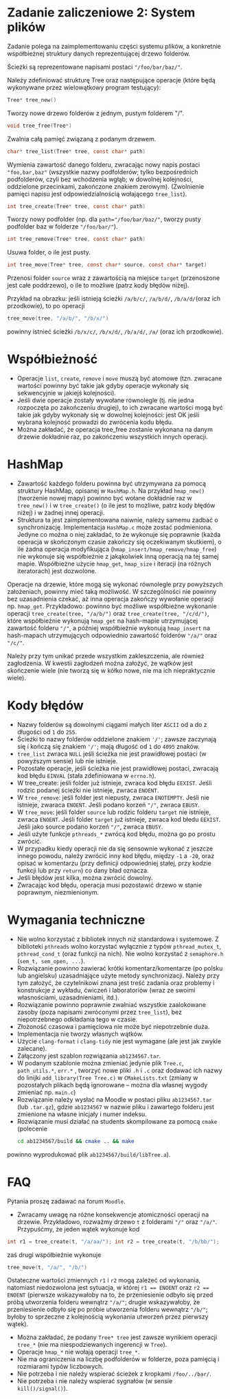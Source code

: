 # Zadanie zaliczeniowe 2: System plików

Zadanie polega na zaimplementowaniu części systemu plików, a konkretnie współbieżnej struktury danych reprezentującej drzewo folderów.

Ścieżki są reprezentowane napisami postaci `"/foo/bar/baz/"`.

Należy zdefiniować strukturę Tree oraz następujące operacje (które będą wykonywane przez wielowątkowy program testujący):
```c
Tree* tree_new()
```

Tworzy nowe drzewo folderów z jednym, pustym folderem "/".
```c
void tree_free(Tree*)
```

Zwalnia całą pamięć związaną z podanym drzewem.
```c
char* tree_list(Tree* tree, const char* path)
```
Wymienia zawartość danego folderu, zwracając nowy napis postaci `"foo,bar,baz"` (wszystkie nazwy podfolderów; tylko bezpośrednich podfolderów, czyli bez wchodzenia wgłąb; w dowolnej kolejności, oddzielone przecinkami, zakończone znakiem zerowym). (Zwolnienie pamięci napisu jest odpowiedzialnością wołającego `tree_list`).
```c
int tree_create(Tree* tree, const char* path)
```
Tworzy nowy podfolder (np. dla `path="/foo/bar/baz/"`, tworzy pusty podfolder baz w folderze `"/foo/bar/"`).
```c
int tree_remove(Tree* tree, const char* path)
```
Usuwa folder, o ile jest pusty.
```c
int tree_move(Tree* tree, const char* source, const char* target)
```
Przenosi folder `source` wraz z zawartością na miejsce `target` (przenoszone jest całe poddrzewo), o ile to możliwe (patrz kody błędów niżej).

Przykład na obrazku: jeśli istnieją ścieżki `/a/b/c/`, `/a/b/d/`, `/b/a/d/`(oraz ich przodkowie), to po operacji 
```c
tree_move(tree, "/a/b/", "/b/x/")
``` 
powinny istnieć ścieżki `/b/x/c/`, `/b/x/d/`, `/b/a/d/`, `/a/` (oraz ich przodkowie).

# Współbieżność

- Operacje `list`, `create`, `remove` i `move` muszą być atomowe (tzn. zwracane wartości powinny być takie jak gdyby operacje wykonały się sekwencyjnie w jakiejś kolejności).
- Jeśli dwie operacje zostały wywołane równolegle (tj. nie jedna rozpoczęta po zakończeniu drugiej), to ich zwracane wartości mogą być takie jak gdyby wykonały się w dowolnej kolejności: jest OK jeśli wybrana kolejność prowadzi do zwrócenia kodu błędu.
- Można zakładać, że operacja tree_free zostanie wykonana na danym drzewie dokładnie raz, po zakończeniu wszystkich innych operacji.

# HashMap

- Zawartość każdego folderu powinna być utrzymywana za pomocą struktury HashMap, opisanej w `HashMap.h`. Na przykład `hmap_new()` (tworzenie nowej mapy) powinno być wołane dokładnie raz w `tree_new()` i w `tree_create()` (o ile jest to możliwe, patrz kody błędów niżej) i w żadnej innej operacji.
- Struktura ta jest zaimplementowana naiwnie, należy samemu zadbać o synchronizację. Implementacja `HashMap.c` może zostać podmieniona. Jedyne co można o niej zakładać, to że wykonuje się poprawnie (każda operacja w skończonym czasie zakończy się oczekiwanym skutkiem), o ile żadna operacja modyfikująca (`hmap_insert/hmap_remove/hmap_free`) nie wykonuje się współbieżnie z jakąkolwiek inną operacją na tej samej mapie. Współbieżne użycie `hmap_get`, `hmap_size` i iteracji (na różnych iteratorach) jest dozwolone.

Operacje na drzewie, które mogą się wykonać równolegle przy powyższych założeniach, powinny mieć taką możliwość. W szczególności nie powinny bez uzasadnienia czekać, aż inna operacja zakończy wywołanie operacji np. `hmap_get`. Przykładowo: powinno być możliwe współbieżne wykonanie operacji `tree_create(tree, "/a/b/")` oraz `tree_create(tree, "/c/d/")`, które współbieżnie wykonują `hmap_get` na hash-mapie utrzymującej zawartość folderu `"/"`, a później współbieżnie wykonują `hmap_insert` na hash-mapach utrzymujących odpowiednio zawartość folderów `"/a/"` oraz `"/c/"`.

Należy przy tym unikać przede wszystkim zakleszczenia, ale również zagłodzenia. W kwestii zagłodzeń można założyć, że wątków jest skończenie wiele (nie tworzą się w kółko nowe, nie ma ich niepraktycznie wiele).

# Kody błędów

- Nazwy folderów są dowolnymi ciągami małych liter `ASCII` od a do z długości od `1` do `255`.
- Ścieżki to nazwy folderów oddzielone znakiem `'/'`; zawsze zaczynają się i kończą się znakiem `'/'`; mają długość od `1` do `4095` znaków.
- `tree_list` zwraca `NULL` jeśli ścieżka nie jest prawidłowej postaci (w powyższym sensie) lub nie istnieje.
- Pozostałe operacje, jeśli ścieżka nie jest prawidłowej postaci, zwracają kod błędu `EINVAL` (stała zdefiniowana w `errno.h`).
- W tree_create: jeśli folder już istnieje, zwraca kod błędu `EEXIST`. Jeśli rodzic podanej ścieżki nie istnieje, zwraca `ENOENT`.
- W `tree_remove`: jeśli folder jest niepusty, zwraca `ENOTEMPTY`. Jeśli nie istnieje, zwaraca `ENOENT`.  Jeśli podano korzeń `"/"`, zwraca `EBUSY`.
- W `tree_move`: jeśli folder `source` lub rodzic folderu `target` nie istnieje, zwraca `ENOENT`. Jeśli folder `target` już istnieje, zwraca kod błedu `EEXIST`. Jeśli jako source podano korzeń `"/"`, zwraca `EBUSY`.
- Jeśli użyte funkcje `pthreads_*` zwrócą kod błędu, można go po prostu zwrócić.
- W przypadku kiedy operacji nie da się sensownie wykonać z jeszcze innego powodu, należy zwrócić inny kod błędu, między `-1` a `-20`, oraz opisać w komentarzu (przy definicji odpowiedniej stałej, przy kodzie funkcji lub przy `return`) co dany bład oznacza.
- Jeśli błędów jest kilka, można zwrócić dowolny.
- Zwracając kod błędu, operacja musi pozostawić drzewo w stanie poprawnym, niezmienionym.

# Wymagania techniczne

- Nie wolno korzystać z bibliotek innych niż standardowa i systemowe. Z biblioteki `pthreads` wolno korzystać wyłącznie z typów `pthread_mutex_t`,  `pthread_cond_t` (oraz funkcji na nich). Nie wolno korzystać z `semaphore.h` (`sem_t, sem_open, ...`).
- Rozwiązanie powinno zawierać krótki komentarz/komentarze (po polsku lub angielsku) uzasadniające użyte metody synchronizacji. Należy przy tym założyć, że czytelnikowi znana jest treść zadania oraz problemy i konstrukcje z wykładu, ćwiczeń i laboratoriów (wraz ze swoimi własnościami, uzasadnieniami, itd.).
- Rozwiązanie powinno poprawnie zwalniać wszystkie zaalokowane zasoby (poza napisami zwróconymi przez `tree_list`), bez niepotrzebnego odkładania tego w czasie.
- Złożoność czasowa i pamięciowa nie może być niepotrzebnie duża.
- Implementacja nie tworzy własnych wątków.
- Użycie `clang-format` i `clang-tidy` nie jest wymagane (ale jest jak zwykle zalecane).
- Załączony jest szablon rozwiązania `ab1234567.tar`.
- W podanym szablonie można zmieniać jedynie plik `Tree.c`, `path_utils.*`, `err.*` , tworzyć nowe pliki `.h` i `.c` oraz dodawać ich nazwy do linijki `add_library(Tree Tree.c)` w `CMakeLists.txt` (zmiany w pozostałych plikach będą ignorowane – można dla własnej wygody zmieniać np. `main.c`)
- Rozwiązanie należy wysłać na Moodle w postaci pliku `ab1234567.tar` (lub `.tar.gz`), gdzie `ab1234567` w nazwie pliku i zawartego folderu jest zmienione na własne inicjały i numer indeksu.
- Rozwiązanie musi działać na students skompilowane za pomocą `cmake` (polecenie 
    ```bash
    cd ab1234567/build && cmake .. && make 
    ```
powinno wyprodukować plik `ab1234567/build/libTree.a`).

# FAQ

Pytania proszę zadawać na forum `Moodle`.
- Zwracamy uwagę na różne konsekwencje atomiczności operacji na drzewie. Przykładowo, rozważmy drzewo `t` z folderami `"/"` oraz `"/a/"`. Przypuśćmy, że jeden wątek wykonuje kod 
```c
int r1 = tree_create(t, "/a/aa/"); int r2 = tree_create(t, "/b/bb/");
```
zaś drugi współbieżnie wykonuje
```c
tree_move(t, "/a/", "/b/")
```
Ostateczne wartości zmiennych `r1` i `r2` mogą zależeć od wykonania, natomiast niedozwolona jest sytuacja, w której `r1 == ENOENT` oraz `r2 == ENOENT` (pierwsze wskazywałoby na to, że przeniesienie odbyło się przed próbą utworzenia folderu wewnątrz `"/a/"`; drugie wskazywałoby, że przeniesienie odbyło się po próbie utworzenia folderu wewnątrz `"/b/"`; byłoby to sprzeczne z kolejnością wykonania utworzeń przez pierwszy wątek).
- Można zakładać, że podany `Tree* tree` jest zawsze wynikiem operacji `tree_*` (nie ma niespodziewanych ingerencji w `Tree`).
- Operacje `hmap_*` nie wołają operacji `tree_*`.
- Nie ma ograniczenia na liczbę podfolderów w folderze, poza pamięcią i rozmiarami typów liczbowych.
- Nie potrzeba i nie należy wspierać ścieżek z kropkami `/foo/../bar/`.
- Nie potrzeba i nie należy wspierać sygnałów (w sensie `kill()/signal()`).
